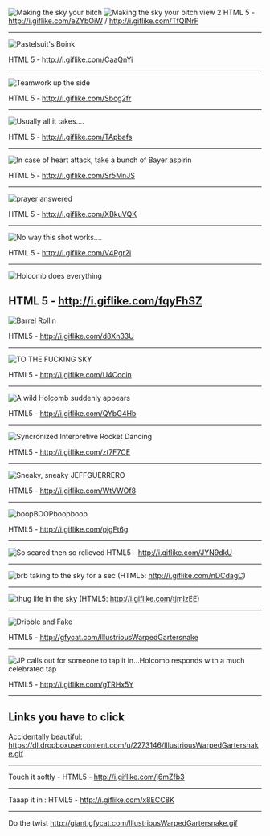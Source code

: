 ![Making the sky your bitch](http://i.giflike.com/eZYbOiW.gif)
![Making the sky your bitch view 2](http://i.giflike.com/TfQINrF.gif)
HTML 5 - http://i.giflike.com/eZYbOiW / http://i.giflike.com/TfQINrF

--------

![Pastelsuit's Boink](http://i.giflike.com/CaaQnYi.gif)

HTML 5 - http://i.giflike.com/CaaQnYi

--------

![Teamwork up the side](http://i.giflike.com/Sbcg2fr.gif)

HTML 5 - http://i.giflike.com/Sbcg2fr

---------

![Usually all it takes....](http://i.giflike.com/TApbafs.gif)

HTML 5 - http://i.giflike.com/TApbafs

---------

![In case of heart attack, take a bunch of Bayer aspirin](http://i.giflike.com/Sr5MnJS.gif)

HTML 5 - http://i.giflike.com/Sr5MnJS

-----------


![prayer answered](http://i.giflike.com/XBkuVQK.gif)

HTML 5 - http://i.giflike.com/XBkuVQK

--------

![No way this shot works....](http://i.giflike.com/V4Pgr2i.gif)

HTML 5 - http://i.giflike.com/V4Pgr2i

--------

![Holcomb does everything](http://i.giflike.com/fqyFhSZ.gif)

HTML 5 - http://i.giflike.com/fqyFhSZ
---------

![Barrel Rollin](http://i.giflike.com/d8Xn33U.gif)  

HTML5 - http://i.giflike.com/d8Xn33U

---------

![TO THE FUCKING SKY](http://i.giflike.com/U4Cocin.gif)

HTML5 - http://i.giflike.com/U4Cocin

---------

![A wild Holcomb suddenly appears](http://i.giflike.com/QYbG4Hb.gif)

HTML5 - http://i.giflike.com/QYbG4Hb

---------

![Syncronized Interpretive Rocket Dancing](http://i.giflike.com/zt7F7CE.gif)

HTML5 - http://i.giflike.com/zt7F7CE

---------

![Sneaky, sneaky JEFFGUERRERO](http://i.giflike.com/WtVWOf8.gif)

HTML5 - http://i.giflike.com/WtVWOf8

---------

![boopBOOPboopboop](http://i.giflike.com/pjgFt6g.gif)

HTML5 - http://i.giflike.com/pjgFt6g


---------

![So scared then so relieved](http://i.giflike.com/JYN9dkU.gif)
HTML5 - http://i.giflike.com/JYN9dkU

---------

![brb taking to the sky for a sec](http://i.giflike.com/nDCdagC.gif) (HTML5: http://i.giflike.com/nDCdagC)

---------

![thug life in the sky](http://i.giflike.com/tjmIzEE.gif) (HTML5: http://i.giflike.com/tjmIzEE)

----------

![Dribble and Fake](http://giant.gfycat.com/IllustriousWarpedGartersnake.gif)

HTML5 - http://gfycat.com/IllustriousWarpedGartersnake

----------

![JP calls out for someone to tap it in...Holcomb responds with a much celebrated tap](http://i.giflike.com/gTRHx5Y.gif)

HTML5 - http://i.giflike.com/gTRHx5Y

----------


## Links you have to click

Accidentally beautiful: https://dl.dropboxusercontent.com/u/2273146/IllustriousWarpedGartersnake.gif

----------

Touch it softly - HTML5 - http://i.giflike.com/j6mZfb3

---------

Taaap it in :  HTML5 - http://i.giflike.com/x8ECC8K

---------

Do the twist http://giant.gfycat.com/IllustriousWarpedGartersnake.gif





